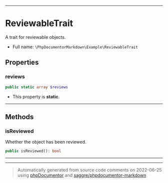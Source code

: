 ***

# ReviewableTrait

A trait for reviewable objects.



* Full name: `\PhpDocumentorMarkdown\Example\ReviewableTrait`



## Properties


### reviews



```php
public static array $reviews
```



* This property is **static**.


***

## Methods


### isReviewed

Whether the object has been reviewed.

```php
public isReviewed(): bool
```











***

***
> Automatically generated from source code comments on 2022-06-25 using [phpDocumentor](http://www.phpdoc.org/) and [saggre/phpdocumentor-markdown](https://github.com/Saggre/phpDocumentor-markdown)

